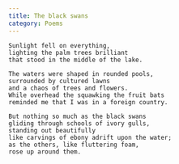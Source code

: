 ```yaml
---
title: The black swans
category: Poems
---
```


    Sunlight fell on everything,
    lighting the palm trees brilliant
    that stood in the middle of the lake.

    The waters were shaped in rounded pools,
    surrounded by cultured lawns
    and a chaos of trees and flowers.
    While overhead the squawking the fruit bats
    reminded me that I was in a foreign country.

    But nothing so much as the black swans
    gliding through schools of ivory gulls,
    standing out beautifully
    like carvings of ebony adrift upon the water;
    as the others, like fluttering foam,
    rose up around them.


